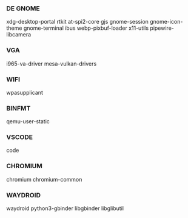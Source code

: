 ### DE GNOME
xdg-desktop-portal
rtkit
at-spi2-core
gjs
gnome-session
gnome-icon-theme
gnome-terminal
ibus
webp-pixbuf-loader
x11-utils
pipewire-libcamera

### VGA
i965-va-driver
mesa-vulkan-drivers

### WIFI
wpasupplicant

### BINFMT
qemu-user-static

### VSCODE
code

### CHROMIUM
chromium
chromium-common

### WAYDROID
waydroid
python3-gbinder
libgbinder
libglibutil
